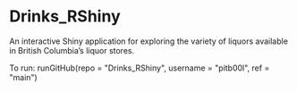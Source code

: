 # Drinks_RShiny
An interactive Shiny application for exploring the variety of liquors available in British Columbia’s liquor stores.

To run:
runGitHub(repo = "Drinks_RShiny", username = "pitb00l", ref = "main")
